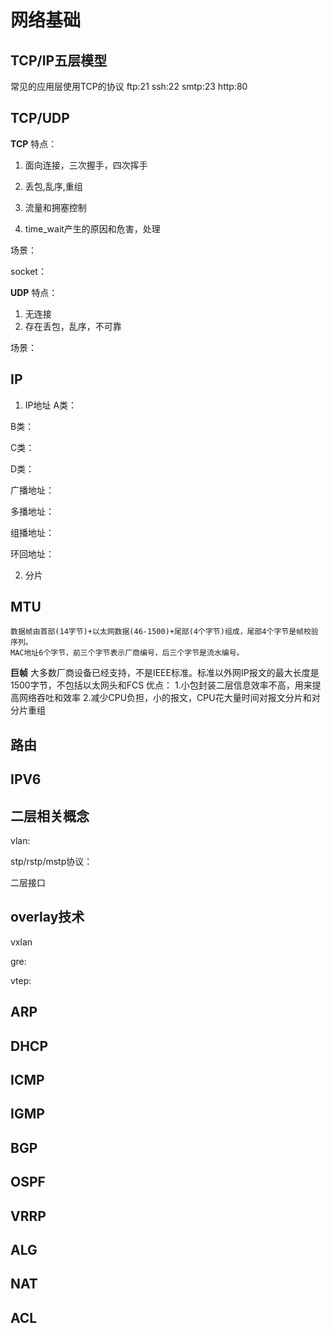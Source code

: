 # 网络基础

## TCP/IP五层模型


常见的应用层使用TCP的协议
ftp:21
ssh:22
smtp:23
http:80


## TCP/UDP
**TCP**
特点：
1. 面向连接，三次握手，四次挥手






2. 丢包,乱序,重组



3. 流量和拥塞控制



4. time_wait产生的原因和危害，处理

场景：



socket：




**UDP**
特点：
1. 无连接
2. 存在丢包，乱序，不可靠


场景：




## IP

1. IP地址
A类：

B类：

C类：

D类：

广播地址：

多播地址：


组播地址：

环回地址：



2. 分片


## MTU

	数据帧由首部(14字节)+以太网数据(46-1500)+尾部(4个字节)组成，尾部4个字节是帧校验序列。
	MAC地址6个字节，前三个字节表示厂商编号，后三个字节是流水编号。
	
**巨帧**
大多数厂商设备已经支持，不是IEEE标准。标准以外网IP报文的最大长度是1500字节，不包括以太网头和FCS
优点：
    1.小包封装二层信息效率不高，用来提高网络吞吐和效率
    2.减少CPU负担，小的报文，CPU花大量时间对报文分片和对分片重组


## 路由





## IPV6





## 二层相关概念
vlan:


stp/rstp/mstp协议：


二层接口



## overlay技术
vxlan

gre:


vtep:



## ARP


## DHCP




## ICMP


## IGMP


## BGP

## OSPF

## VRRP


## ALG

## NAT

## ACL























